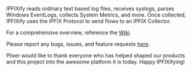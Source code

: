 IPFIXify reads ordinary text based log files, receives syslogs, parses
Windows EventLogs, collects System Metrics, and more. Once collected,
IPFIXify uses the IPFIX Protocol to send flows to an IPFIX Collector.

For a comprehensive overview, reference the
[Wiki](https://github.com/plixer/ipfixify/wiki).

Please report any bugs, issues, and feature requests
[here](https://github.com/plixer/ipfixify/issues).

Plixer would like to thank everyone who has helped shaped our products
and this project into the awesome platform it is today. Happy
IPFIXifying!
